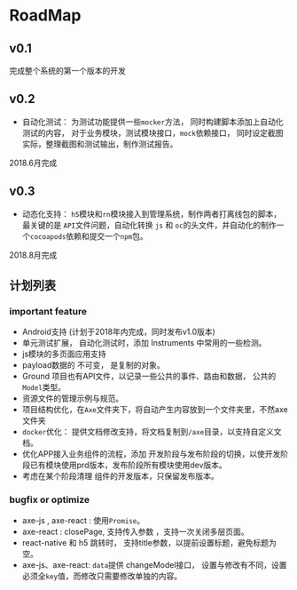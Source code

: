 
# RoadMap

## v0.1

完成整个系统的第一个版本的开发

## v0.2

* 自动化测试： 为测试功能提供一些`mocker`方法， 同时构建脚本添加上自动化测试的内容， 对于业务模块，测试模块接口，`mock`依赖接口， 同时设定截图实际，整理截图和测试输出，制作测试报告。

2018.6月完成

## v0.3

* 动态化支持： `h5`模块和`rn`模块接入到管理系统，制作两者打离线包的脚本，最关键的是 `API`文件问题，自动化转换 `js`  和 `oc`的头文件，并自动化的制作一个`cocoapods`依赖和提交一个`npm`包。

2018.8月完成


## 计划列表

### important feature

* Android支持 (计划于2018年内完成，同时发布v1.0版本)
* 单元测试扩展， 自动化测试时，添加 Instruments 中常用的一些检测。
* js模块的多页面应用支持
* payload数据的 不可变， 是复制的对象。
* Ground 项目也有API文件，以记录一些公共的事件、路由和数据， 公共的`Model`类型。
* 资源文件的管理示例与规范。
* 项目结构优化，在`Axe`文件夹下，将自动产生内容放到一个文件夹里，不然axe文件夹
* `docker`优化： 提供文档修改支持，将文档复制到`/axe`目录，以支持自定义文档。
* 优化APP接入业务组件的流程，添加 开发阶段与发布阶段的切换，以使开发阶段已有模块使用prd版本，发布阶段所有模块使用dev版本。
* 考虑在某个阶段清理 组件的开发版本，只保留发布版本。

### bugfix or optimize

* axe-js , axe-react : 使用`Promise`。
* axe-react : closePage, 支持传入参数 ，支持一次关闭多层页面。
* react-native 和 h5 跳转时， 支持title参数，以提前设置标题，避免标题为空。
* axe-js、axe-react:  `data`提供 changeModel接口， 设置与修改有不同，设置必须全`key`值，而修改只需要修改单独的内容。
